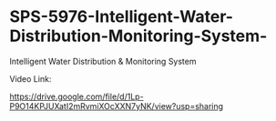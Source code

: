 # SPS-5976-Intelligent-Water-Distribution-Monitoring-System-
Intelligent Water Distribution &amp; Monitoring System 

Video Link:

https://drive.google.com/file/d/1Lp-P9O14KPJUXatI2mRvmiXOcXXN7yNK/view?usp=sharing

